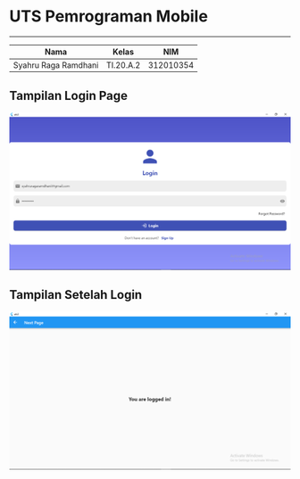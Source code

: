 # **UTS Pemrograman Mobile**
  ---------------
|Nama			|Kelas		|NIM		|
|-----			|-----		|-----		|
|Syahru	Raga Ramdhani	|TI.20.A.2	|312010354	|

## **Tampilan Login Page**
![Gambar](/gambar/Capture1.png)
## **Tampilan Setelah Login**
![Gambar](/gambar/Capture2.png)